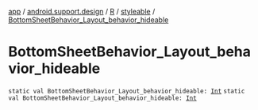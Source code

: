 [app](../../../index.md) / [android.support.design](../../index.md) / [R](../index.md) / [styleable](index.md) / [BottomSheetBehavior_Layout_behavior_hideable](.)

# BottomSheetBehavior_Layout_behavior_hideable

`static val BottomSheetBehavior_Layout_behavior_hideable: `[`Int`](https://kotlinlang.org/api/latest/jvm/stdlib/kotlin/-int/index.html)
`static val BottomSheetBehavior_Layout_behavior_hideable: `[`Int`](https://kotlinlang.org/api/latest/jvm/stdlib/kotlin/-int/index.html)
